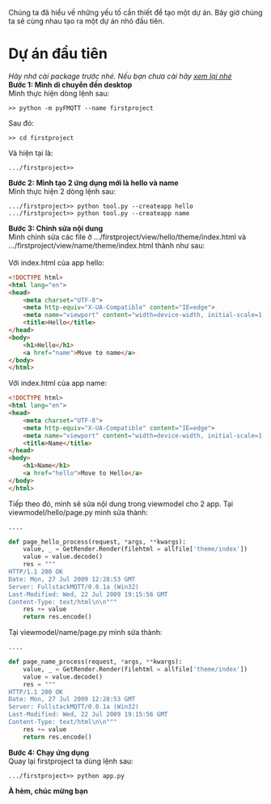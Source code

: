 Chúng ta đã hiểu về những yếu tố cần thiết để tạo một dự án. Bây giờ chúng ta sẽ cùng nhau tạo ra một dự án nhỏ đầu tiên.

# **Dự án đầu tiên**
_Hãy nhớ cài package trước nhé. Nếu bạn chưa cài hãy_ <a href="_1_Introduction_Vi_Language.md">_xem lại nhé_</a>
<br>
__Bước 1: Mình di chuyển đến desktop__<br>
Mình thực hiện dòng lệnh sau:
~~~
>> python -m pyFMQTT --name firstproject
~~~
Sau đó:
~~~
>> cd firstproject
~~~
Và hiện tại là:
~~~
.../firstproject>>
~~~
__Bước 2: Mình tạo 2 ứng dụng mới là hello và name__<br>
Mình thực hiện 2 dòng lệnh sau:
~~~
.../firstproject>> python tool.py --createapp hello
.../firstproject>> python tool.py --createapp name
~~~
__Bước 3: Chỉnh sửa nội dung__<br>
Mình chỉnh sửa các file ở .../firstproject/view/hello/theme/index.html và .../firstproject/view/name/theme/index.html thành như sau:<br><br>
Với index.html của app hello:
~~~html
<!DOCTYPE html>
<html lang="en">
<head>
    <meta charset="UTF-8">
    <meta http-equiv="X-UA-Compatible" content="IE=edge">
    <meta name="viewport" content="width=device-width, initial-scale=1.0">
    <title>Hello</title>
</head>
<body>
    <h1>Hello</h1>
    <a href="name">Move to name</a>
</body>
</html>
~~~
Với index.html của app name:
~~~html
<!DOCTYPE html>
<html lang="en">
<head>
    <meta charset="UTF-8">
    <meta http-equiv="X-UA-Compatible" content="IE=edge">
    <meta name="viewport" content="width=device-width, initial-scale=1.0">
    <title>Name</title>
</head>
<body>
    <h1>Name</h1>
    <a href="hello">Move to Hello</a>
</body>
</html>
~~~

Tiếp theo đó, mình sẽ sửa nội dung trong viewmodel cho 2 app.
Tại viewmodel/hello/page.py mình sửa thành:
~~~python
....

def page_hello_process(request, *args, **kwargs):
	value, _ = GetRender.Render(filehtml = allfile['theme/index'])
	value = value.decode()
	res = """
HTTP/1.1 200 OK
Date: Mon, 27 Jul 2009 12:28:53 GMT
Server: FullstackMQTT/0.0.1a (Win32)
Last-Modified: Wed, 22 Jul 2009 19:15:56 GMT
Content-Type: text/html\n\n"""
	res += value
	return res.encode()
~~~
Tại viewmodel/name/page.py mình sửa thành:
~~~python
....

def page_name_process(request, *args, **kwargs):
	value, _ = GetRender.Render(filehtml = allfile['theme/index'])
	value = value.decode()
	res = """
HTTP/1.1 200 OK
Date: Mon, 27 Jul 2009 12:28:53 GMT
Server: FullstackMQTT/0.0.1a (Win32)
Last-Modified: Wed, 22 Jul 2009 19:15:56 GMT
Content-Type: text/html\n\n"""
	res += value
	return res.encode()
~~~

__Bước 4: Chạy ứng dụng__<br>
Quay lại firstproject ta dùng lệnh sau:
~~~terminal
.../firstproject>> python app.py
~~~

__À hèm, chúc mừng bạn__